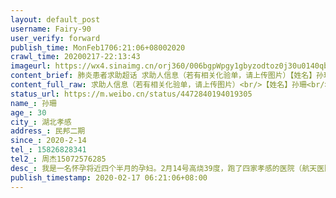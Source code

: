 ```yaml
---
layout: default_post
username: Fairy-90
user_verify: forward
publish_time: MonFeb1706:21:06+08002020
crawl_time: 20200217-22:13:43
imageurl: https://wx4.sinaimg.cn/orj360/006bgpWpgy1gbyzodtoz0j30u0140qbj.jpg
content_brief: 肺炎患者求助超话 求助人信息（若有相关化验单，请上传图片）【姓名】孙珊【年龄】30【所在城市】湖北孝感【所在小区、社区】民邦二期【患病时间】2020-2-14【联系方式】15826828341【其他紧急联系人】周杰 15072576285【病情描述】我是一名怀孕将近四个半月的孕妇。 2月14号高烧39度，跑 ...全文
content_full_raw: 求助人信息（若有相关化验单，请上传图片）<br/>【姓名】孙珊<br/>【年龄】30<br/>【所在城市】湖北孝感<br/>【所在小区、社区】民邦二期<br/>【患病时间】2020-2-14<br/>【联系方式】15826828341<br/>【其他紧急联系人】周杰15072576285<br/>【病情描述】我是一名怀孕将近四个半月的孕妇。2月14号高烧39度，跑了四家孝感的医院（航天医院孝感市一医院孝感市中心医院市妇幼）都不接收发热孕妇，当天就把我拖到一个隔离区，也不做检查也不治疗，晚上就是硬抗，自己只有多喝水和敷额头物理降温，2月15号，我温度降到37.3，我家人和防疫站负责人打电话讲明情况，中午市妇幼就拖我去了孝感市一医院，起初对方也不接收，多方沟通努力下才答应给我做了一血检，显示白细胞有点高，初步怀疑是上呼吸道感染。我协商医院可否给我做核酸检测，对方回应是必须先做ct才能做核酸检测，排除新冠才能给我做其他治疗，并告诉我做ct要签告知书（因为孕妇不能做ct，辐射太大，对胎儿有致畸作用，我坚决不能做，我想保护腹中胎儿），期间并没有什么所谓医生看结果，只是发热门诊接待人在回答。<br/>这几天一直在家隔离，医院也不愿做进一步检查和消炎处理。这几天一直处于37.5内低烧状态，这样下去对大人小孩都不好。我并没有咳嗽胸闷等反应，只是头痛口干发烧。在当下特殊疫情期间，我希望医院对发热病人能人性化治疗，处理方法不要一刀切。希望各位能帮我，有医院愿意接收我给我做治疗，在此谢谢大家了。<adata-url="http://t.cn/RyhWmtl"href="http://weibo.com/p/1001018008642090000000000"data-hide=""><spanclass='url-icon'><imgstyle='width:1rem;height:1rem'src='https://h5.sinaimg.cn/upload/2015/09/25/3/timeline_card_small_location_default.png'></span><spanclass="surl-text">孝感</span></a>
status_url: https://m.weibo.cn/status/4472840194019305
name_: 孙珊
age_: 30
city_: 湖北孝感
address_: 民邦二期
since_: 2020-2-14
tel_: 15826828341
tel2_: 周杰15072576285
desc_: 我是一名怀孕将近四个半月的孕妇。2月14号高烧39度，跑了四家孝感的医院（航天医院孝感市一医院孝感市中心医院市妇幼）都不接收发热孕妇，当天就把我拖到一个隔离区，也不做检查也不治疗，晚上就是硬抗，自己只有多喝水和敷额头物理降温，2月15号，我温度降到37.3，我家人和防疫站负责人打电话讲明情况，中午市妇幼就拖我去了孝感市一医院，起初对方也不接收，多方沟通努力下才答应给我做了一血检，显示白细胞有点高，初步怀疑是上呼吸道感染。我协商医院可否给我做核酸检测，对方回应是必须先做ct才能做核酸检测，排除新冠才能给我做其他治疗，并告诉我做ct要签告知书（因为孕妇不能做ct，辐射太大，对胎儿有致畸作用，我坚决不能做，我想保护腹中胎儿），期间并没有什么所谓医生看结果，只是发热门诊接待人在回答。这几天一直在家隔离，医院也不愿做进一步检查和消炎处理。这几天一直处于37.5内低烧状态，这样下去对大人小孩都不好。我并没有咳嗽胸闷等反应，只是头痛口干发烧。在当下特殊疫情期间，我希望医院对发热病人能人性化治疗，处理方法不要一刀切。希望各位能帮我，有医院愿意接收我给我做治疗，在此谢谢大家了。<adata-url="http//t.cn/RyhWmtl"href="http//weibo.com/p/1001018008642090000000000"data-hide=""><spanclass='url-icon'><imgstyle='width1rem;height1rem'src='https//h5.sinaimg.cn/upload/2015/09/25/3/timeline_card_small_location_default.png'></span><spanclass="surl-text">孝感</span></a>
publish_timestamp: 2020-02-17 06:21:06+08:00
---
```

